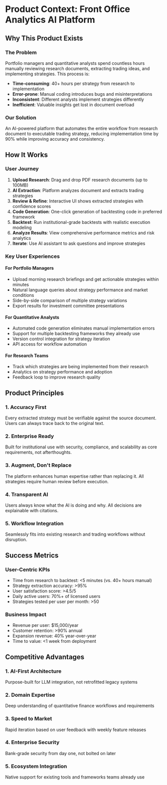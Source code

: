 # Product Context: Front Office Analytics AI Platform

## Why This Product Exists

### The Problem
Portfolio managers and quantitative analysts spend countless hours manually reviewing research documents, extracting trading ideas, and implementing strategies. This process is:
- **Time-consuming**: 40+ hours per strategy from research to implementation
- **Error-prone**: Manual coding introduces bugs and misinterpretations
- **Inconsistent**: Different analysts implement strategies differently
- **Inefficient**: Valuable insights get lost in document overload

### Our Solution
An AI-powered platform that automates the entire workflow from research document to executable trading strategy, reducing implementation time by 90% while improving accuracy and consistency.

## How It Works

### User Journey
1. **Upload Research**: Drag and drop PDF research documents (up to 100MB)
2. **AI Extraction**: Platform analyzes document and extracts trading strategies
3. **Review & Refine**: Interactive UI shows extracted strategies with confidence scores
4. **Code Generation**: One-click generation of backtesting code in preferred framework
5. **Backtest**: Run institutional-grade backtests with realistic execution modeling
6. **Analyze Results**: View comprehensive performance metrics and risk analytics
7. **Iterate**: Use AI assistant to ask questions and improve strategies

### Key User Experiences

#### For Portfolio Managers
- Upload morning research briefings and get actionable strategies within minutes
- Natural language queries about strategy performance and market conditions
- Side-by-side comparison of multiple strategy variations
- Export results for investment committee presentations

#### For Quantitative Analysts
- Automated code generation eliminates manual implementation errors
- Support for multiple backtesting frameworks they already use
- Version control integration for strategy iteration
- API access for workflow automation

#### For Research Teams
- Track which strategies are being implemented from their research
- Analytics on strategy performance and adoption
- Feedback loop to improve research quality

## Product Principles

### 1. **Accuracy First**
Every extracted strategy must be verifiable against the source document. Users can always trace back to the original text.

### 2. **Enterprise Ready**
Built for institutional use with security, compliance, and scalability as core requirements, not afterthoughts.

### 3. **Augment, Don't Replace**
The platform enhances human expertise rather than replacing it. All strategies require human review before execution.

### 4. **Transparent AI**
Users always know what the AI is doing and why. All decisions are explainable with citations.

### 5. **Workflow Integration**
Seamlessly fits into existing research and trading workflows without disruption.

## Success Metrics

### User-Centric KPIs
- Time from research to backtest: <5 minutes (vs. 40+ hours manual)
- Strategy extraction accuracy: >95%
- User satisfaction score: >4.5/5
- Daily active users: 70%+ of licensed users
- Strategies tested per user per month: >50

### Business Impact
- Revenue per user: $15,000/year
- Customer retention: >90% annual
- Expansion revenue: 40% year-over-year
- Time to value: <1 week from deployment

## Competitive Advantages

### 1. **AI-First Architecture**
Purpose-built for LLM integration, not retrofitted legacy systems

### 2. **Domain Expertise**
Deep understanding of quantitative finance workflows and requirements

### 3. **Speed to Market**
Rapid iteration based on user feedback with weekly feature releases

### 4. **Enterprise Security**
Bank-grade security from day one, not bolted on later

### 5. **Ecosystem Integration**
Native support for existing tools and frameworks teams already use
